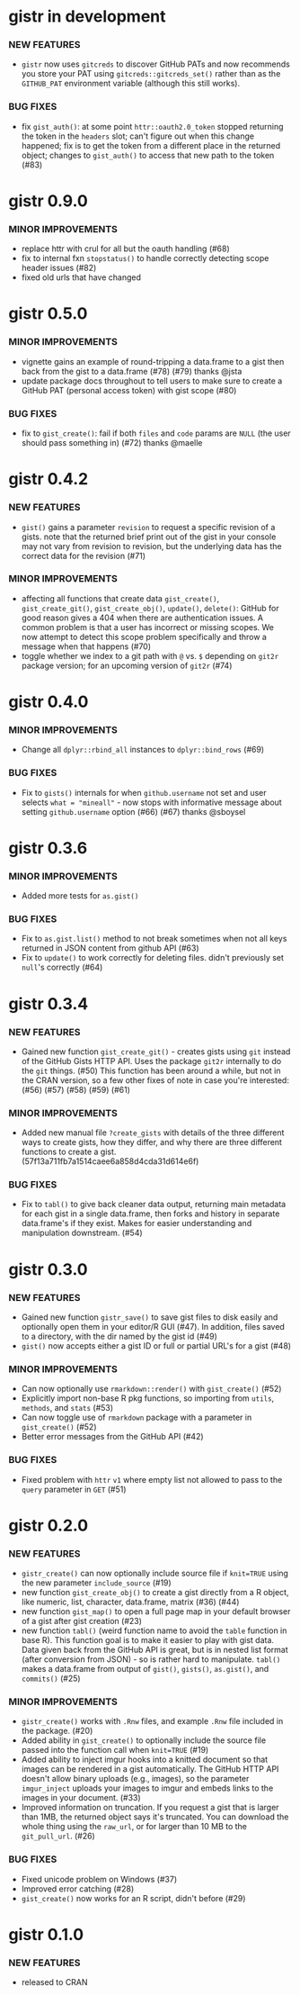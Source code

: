 gistr in development
===============

### NEW FEATURES

* `gistr` now uses `gitcreds` to discover GitHub PATs and now recommends you store your PAT using `gitcreds::gitcreds_set()` rather than as the `GITHUB_PAT` environment variable (although this still works).

### BUG FIXES

* fix `gist_auth()`: at some point `httr::oauth2.0_token` stopped returning the token in the `headers` slot; can't figure out when this change happened; fix is to get the token from a different place in the returned object; changes to `gist_auth()` to access that new path to the token (#83)


gistr 0.9.0
===============

### MINOR IMPROVEMENTS

* replace httr with crul for all but the oauth handling (#68)
* fix to internal fxn `stopstatus()` to handle correctly detecting scope header issues (#82)
* fixed old urls that have changed


gistr 0.5.0
===============

### MINOR IMPROVEMENTS

* vignette gains an example of round-tripping a data.frame to a gist then back from the gist to a data.frame (#78) (#79) thanks @jsta
* update package docs throughout to tell users to make sure to create a GitHub PAT (personal access token) with gist scope (#80)

### BUG FIXES

* fix to `gist_create()`: fail if both `files` and `code` params are `NULL` (the user should pass something in) (#72) thanks @maelle


gistr 0.4.2
===============

### NEW FEATURES

* `gist()` gains a parameter `revision` to request a specific revision of a gists. note that the returned brief print out of the gist in your console may not vary from revision to revision, but the underlying data has the correct data for the revision (#71)

### MINOR IMPROVEMENTS

* affecting all functions that create data `gist_create()`, `gist_create_git()`, `gist_create_obj()`, `update()`, `delete()`: GitHub for good reason gives a 404 when there are authentication issues. A common problem is that a user has incorrect or missing scopes. We now attempt to detect this scope problem specifically and throw a message when that happens (#70)
* toggle whether we index to a git path with `@` vs. `$` depending on `git2r` package version; for an upcoming version of `git2r` (#74)


gistr 0.4.0
===============

### MINOR IMPROVEMENTS

* Change all `dplyr::rbind_all` instances to `dplyr::bind_rows` (#69)

### BUG FIXES

* Fix to `gists()` internals for when `github.username` not set 
and user selects `what = "mineall"` - now stops with informative
message about setting `github.username` option (#66) (#67) thanks @sboysel


gistr 0.3.6
===============

### MINOR IMPROVEMENTS

* Added more tests for `as.gist()`

### BUG FIXES

* Fix to `as.gist.list()` method to not break sometimes when not all keys
returned in JSON content from github API (#63)
* Fix to `update()` to work correctly for deleting files. didn't previously
set `null`'s correctly (#64)

gistr 0.3.4
===============

### NEW FEATURES

* Gained new function `gist_create_git()` - creates gists using `git` 
instead of the GitHub Gists HTTP API. Uses the package `git2r` 
internally to do the `git` things. (#50) This function has been 
around a while, but not in the CRAN version, so a few other fixes
of note in case you're interested: (#56) (#57) (#58) (#59) (#61)

### MINOR IMPROVEMENTS

* Added new manual file `?create_gists` with details of the three different
ways to create gists, how they differ, and why there are three different
functions to create a gist. (57f13a711fb7a1514caee6a858d4cda31d614e6f)

### BUG FIXES

* Fix to `tabl()` to give back cleaner data output, returning main
metadata for each gist in a single data.frame, then forks and 
history in separate data.frame's if they exist. Makes for easier 
understanding and manipulation downstream. (#54)

gistr 0.3.0
===============

### NEW FEATURES

* Gained new function `gistr_save()` to save gist files to disk easily and optionally open them in your editor/R GUI (#47). In addition, files saved to a directory, with the dir named by the gist id (#49)
* `gist()` now accepts either a gist ID or full or partial URL's for a gist (#48)

### MINOR IMPROVEMENTS

* Can now optionally use `rmarkdown::render()` with `gist_create()` (#52)
* Explicitly import non-base R pkg functions, so importing from `utils`, `methods`, and `stats` (#53)
* Can now toggle use of `rmarkdown` package with a parameter in `gist_create()` (#52)
* Better error messages from the GitHub API (#42)

### BUG FIXES

* Fixed problem with `httr` `v1` where empty list not allowed to pass to 
the `query` parameter in `GET` (#51)

gistr 0.2.0
===============

### NEW FEATURES

* `gistr_create()` can now optionally include source file if `knit=TRUE` using the new
parameter `include_source` (#19)
* new function `gist_create_obj()` to create a gist directly from a R object, like
numeric, list, character, data.frame, matrix (#36) (#44)
* new function `gist_map()` to open a full page map in your default browser of a gist
after gist creation (#23)
* new function `tabl()` (weird function name to avoid the `table` function in base R).
This function goal is to make it easier to play with gist data. Data given back from the
GitHub API is great, but is in nested list format (after conversion from JSON) - so
is rather hard to manipulate. `tabl()` makes a data.frame from output of `gist()`,
`gists()`, `as.gist()`, and `commits()` (#25)

### MINOR IMPROVEMENTS

* `gistr_create()` works with `.Rnw` files, and example `.Rnw` file included in the package. (#20)
* Added ability in `gist_create()` to optionally include the source file passed into
the function call when `knit=TRUE` (#19)
* Added ability to inject imgur hooks into a knitted document so that images can be rendered in a gist automatically. The GitHub HTTP API doesn't allow binary uploads
(e.g., images), so the parameter `imgur_inject` uploads your images to imgur
and embeds links to the images in your document. (#33)
* Improved information on truncation. If you request a gist that is larger than 1MB,
the returned object says it's truncated. You can download the whole thing using
the `raw_url`, or for larger than 10 MB to the `git_pull_url`. (#26)

### BUG FIXES

* Fixed unicode problem on Windows (#37)
* Improved error catching (#28)
* `gist_create()` now works for an R script, didn't before (#29)

gistr 0.1.0
===============

### NEW FEATURES

* released to CRAN
